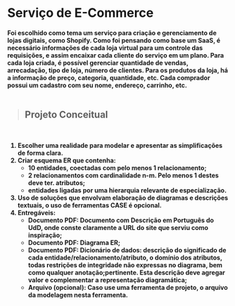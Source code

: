 <h1>
    Serviço de E-Commerce
<h4> 
    Foi escolhido como tema um serviço para criação e gerenciamento de lojas digitais, como Shopify. Como foi pensando como base um SaaS, é necessário informações de cada loja virtual para um controle das requisições, e assim encaixar cada cliente do serviço em um plano. Para cada loja criada, é possível gerenciar quantidade de vendas, arrecadação, tipo de loja, número de clientes. Para os produtos da loja, há a informação de preço, categoria, quantidade, etc. Cada comprador possui um cadastro com seu nome, endereço, carrinho, etc.
    <br>
    <br>

>  <h2> Projeto Conceitual 
<br>

1. Escolher uma realidade para modelar e apresentar as simplificações de forma clara.  
2. Criar esquema ER que contenha:  
    - 10 entidades, coectadas com pelo menos 1 relacionamento;
    - 2 relacionamentos com cardinalidade n-m. Pelo menos 1 destes deve ter. atributos;
    - entidades ligadas por uma hierarquia **relevante** de especialização.
3. Uso de soluções que envolvam elaboração de diagramas e descrições textuais, o uso de ferramentas CASE é opcional.
4. Entregáveis:
    - Documento PDF: Documento com Descrição em Português do UdD, onde conste claramente a URL do site que serviu como inspiração;
    - Documento PDF: Diagrama ER; 
    - Documento PDF: Dicionário de dados: descrição do significado de cada entidade/relacionamento/atributo, o domínio dos atributos, todas restrições de integridade não expressas no diagrama, bem como qualquer anotação;pertinente. Esta descrição deve agregar valor e complementar a representação diagramática;
    - Arquivo (opcional): Caso use uma ferramenta de projeto, o arquivo da modelagem nesta ferramenta.